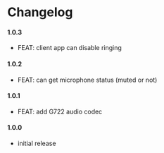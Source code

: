 # Changelog
#### 1.0.3
- FEAT: client app can disable ringing

#### 1.0.2
- FEAT: can get microphone status (muted or not)

#### 1.0.1
- FEAT: add G722 audio codec

#### 1.0.0
- initial release
